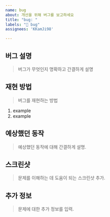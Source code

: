 ```yaml
---
name: bug
about: 개선을 위해 버그를 보고하세요
title: "bug: "
labels: "🚨 bug"
assignees: 'KKamJi98'

---
```


## 버그 설명

> 버그가 무엇인지 명확하고 간결하게 설명

## 재현 방법

> 버그를 재현하는 방법

1. example
2. example

## 예상했던 동작

> 예상했던 동작에 대해 간결하게 설명.

## 스크린샷

> 문제를 이해하는 데 도움이 되는 스크린샷 추가.

<!-- 
**데스크탑 (다음 정보를 완료하세요):**
 - 운영 체제: [예: iOS]
 - 브라우저: [예: 크롬, 사파리]
 - 버전: [예: 22]

**스마트폰 (다음 정보를 완료하세요):**
 - 기기: [예: 아이폰6]
 - 운영 체제: [예: iOS8.1]
 - 브라우저: [예: 기본 브라우저, 사파리]
 - 버전: [예: 22]
-->

## 추가 정보

> 문제에 대한 추가 정보를 입력.
